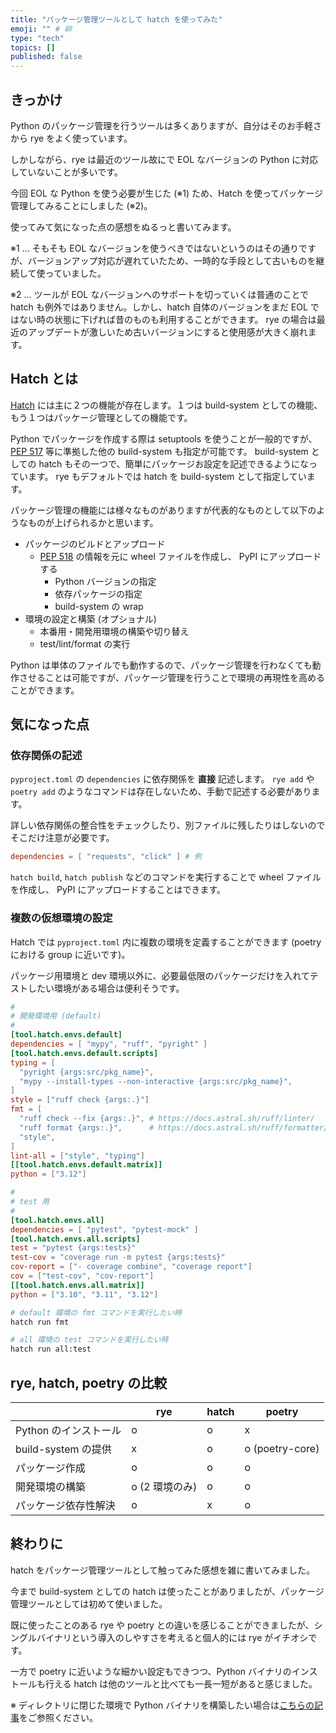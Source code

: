 ```yaml
---
title: "パッケージ管理ツールとして hatch を使ってみた"
emoji: "" # 卵
type: "tech"
topics: []
published: false
---
```


<!--
はてブで投稿: https://pollenjp.hatenablog.jp/entry/2024/07/01/094154
-->

<!--
- hatch
  - build system
  - package management
- 環境を複数定義できる
-->

## きっかけ

Python のパッケージ管理を行うツールは多くありますが、自分はそのお手軽さから rye をよく使っています。

しかしながら、rye は最近のツール故にで EOL なバージョンの Python に対応していないことが多いです。

今回 EOL な Python を使う必要が生じた (※1) ため、Hatch を使ってパッケージ管理してみることにしました (※2)。

使ってみて気になった点の感想をぬるっと書いてみます。

※1 ... そもそも EOL なバージョンを使うべきではないというのはその通りですが、バージョンアップ対応が遅れていたため、一時的な手段として古いものを継続して使っていました。

※2 ... ツールが EOL なバージョンへのサポートを切っていくは普通のことで hatch も例外ではありません。しかし、hatch 自体のバージョンをまだ EOL ではない時の状態に下げれば昔のものも利用することができます。 rye の場合は最近のアップデートが激しいため古いバージョンにすると使用感が大きく崩れます。

## Hatch とは

[Hatch](https://pypi.org/project/hatch/) には主に２つの機能が存在します。１つは build-system としての機能、もう１つはパッケージ管理としての機能です。

Python でパッケージを作成する際は setuptools を使うことが一般的ですが、[PEP 517](https://peps.python.org/pep-0517/) 等に準拠した他の build-system も指定が可能です。 build-system としての hatch もその一つで、簡単にパッケージお設定を記述できるようになっています。 rye もデフォルトでは hatch を build-system として指定しています。

パッケージ管理の機能には様々なものがありますが代表的なものとして以下のようなものが上げられるかと思います。

- パッケージのビルドとアップロード
  - [PEP 518](https://peps.python.org/pep-0518/) の情報を元に wheel ファイルを作成し、 PyPI にアップロードする
    - Python バージョンの指定
    - 依存パッケージの指定
    - build-system の wrap
- 環境の設定と構築 (オプショナル)
  - 本番用・開発用環境の構築や切り替え
  - test/lint/format の実行

Python は単体のファイルでも動作するので、パッケージ管理を行わなくても動作させることは可能ですが、パッケージ管理を行うことで環境の再現性を高めることができます。

## 気になった点

### 依存関係の記述

`pyproject.toml` の `dependencies` に依存関係を **直接** 記述します。 `rye add` や `poetry add` のようなコマンドは存在しないため、手動で記述する必要があります。

詳しい依存関係の整合性をチェックしたり、別ファイルに残したりはしないのでそこだけ注意が必要です。

```toml
dependencies = [ "requests", "click" ] # 例
```

`hatch build`, `hatch publish` などのコマンドを実行することで wheel ファイルを作成し、 PyPI にアップロードすることはできます。

### 複数の仮想環境の設定

Hatch では `pyproject.toml` 内に複数の環境を定義することができます (poetry における group に近いです)。

パッケージ用環境と dev 環境以外に、必要最低限のパッケージだけを入れてテストしたい環境がある場合は便利そうです。

```toml
#
# 開発環境用 (default)
#
[tool.hatch.envs.default]
dependencies = [ "mypy", "ruff", "pyright" ]
[tool.hatch.envs.default.scripts]
typing = [
  "pyright {args:src/pkg_name}",
  "mypy --install-types --non-interactive {args:src/pkg_name}",
]
style = ["ruff check {args:.}"]
fmt = [
  "ruff check --fix {args:.}", # https://docs.astral.sh/ruff/linter/
  "ruff format {args:.}",      # https://docs.astral.sh/ruff/formatter/
  "style",
]
lint-all = ["style", "typing"]
[[tool.hatch.envs.default.matrix]]
python = ["3.12"]

#
# test 用
#
[tool.hatch.envs.all]
dependencies = [ "pytest", "pytest-mock" ]
[tool.hatch.envs.all.scripts]
test = "pytest {args:tests}"
test-cov = "coverage run -m pytest {args:tests}"
cov-report = ["- coverage combine", "coverage report"]
cov = ["test-cov", "cov-report"]
[[tool.hatch.envs.all.matrix]]
python = ["3.10", "3.11", "3.12"]
```

```sh
# default 環境の fmt コマンドを実行したい時
hatch run fmt

# all 環境の test コマンドを実行したい時
hatch run all:test
```

## rye, hatch, poetry の比較

|                       | rye            | hatch | poetry          |
| --------------------- | -------------- | ----- | --------------- |
| Python のインストール | o              | o     | x               |
| build-system の提供   | x              | o     | o (poetry-core) |
| パッケージ作成        | o              | o     | o               |
| 開発環境の構築        | o (2 環境のみ) | o     | o               |
| パッケージ依存性解決  | o              | x     | o               |

## 終わりに

hatch をパッケージ管理ツールとして触ってみた感想を雑に書いてみました。

今まで build-system としての hatch は使ったことがありましたが、パッケージ管理ツールとしては初めて使いました。

既に使ったことのある rye や poetry との違いを感じることができましたが、シングルバイナリという導入のしやすさを考えると個人的には rye がイチオシです。

一方で poetry に近いような細かい設定もできつつ、Python バイナリのインストールも行える hatch は他のツールと比べても一長一短があると感じました。

※ ディレクトリに閉じた環境で Python バイナリを構築したい場合は[こちらの記事](https://zenn.dev/pollenjp/articles/2024-06-27-install-python-at-directory)をご参照ください。
